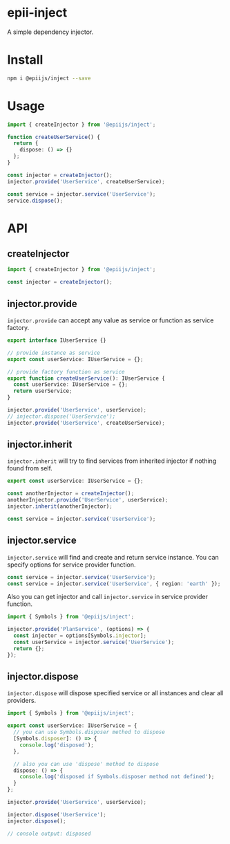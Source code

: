 # epii-inject

A simple dependency injector.

# Install

```bash
npm i @epiijs/inject --save
```

# Usage

```typescript
import { createInjector } from '@epiijs/inject';

function createUserService() {
  return {
    dispose: () => {}
  };
}

const injector = createInjector();
injector.provide('UserService', createUserService);

const service = injector.service('UserService');
service.dispose();
```

# API

## createInjector

```typescript
import { createInjector } from '@epiijs/inject';

const injector = createInjector();
```

## injector.provide

`injector.provide` can accept any value as service or function as service factory.

```typescript
export interface IUserService {}

// provide instance as service
export const userService: IUserService = {};

// provide factory function as service
export function createUserService(): IUserService {
  const userService: IUserService = {};
  return userService;
}

injector.provide('UserService', userService);
// injector.dispose('UserService');
injector.provide('UserService', createUserService);
```

## injector.inherit

`injector.inherit` will try to find services from inherited injector if nothing found from self.

```typescript
export const userService: IUserService = {};

const anotherInjector = createInjector();
anotherInjector.provide('UserService', userService);
injector.inherit(anotherInjector);

const service = injector.service('UserService');
```

## injector.service

`injector.service` will find and create and return service instance.
You can specify options for service provider function.

```typescript
const service = injector.service('UserService');
const service = injector.service('UserService', { region: 'earth' });
```

Also you can get injector and call `injector.service` in service provider function.

```typescript
import { Symbols } from '@epiijs/inject';

injector.provide('PlanService', (options) => {
  const injector = options[Symbols.injector];
  const userService = injector.service('UserService');
  return {};
});
```

## injector.dispose

`injector.dispose` will dispose specified service or all instances and clear all providers.

```typescript
import { Symbols } from '@epiijs/inject';

export const userService: IUserService = {
  // you can use Symbols.disposer method to dispose
  [Symbols.disposer]: () => {
    console.log('disposed');
  },

  // also you can use 'dispose' method to dispose
  dispose: () => {
    console.log('disposed if Symbols.disposer method not defined');
  }
};

injector.provide('UserService', userService);

injector.dispose('UserService');
injector.dispose();

// console output: disposed
```